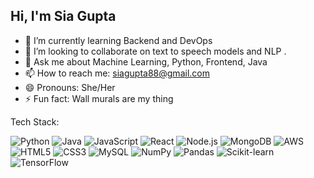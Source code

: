 ## Hi, I'm Sia Gupta 

- 🌱 I’m currently learning Backend and DevOps
- 👯 I’m looking to collaborate on text to speech models and NLP .
- 💬 Ask me about Machine Learning, Python, Frontend, Java 
- 📫 How to reach me: siagupta88@gmail.com 
- 😄 Pronouns: She/Her
- ⚡ Fun fact: Wall murals are my thing 


Tech Stack:

![Python](https://img.shields.io/badge/Python-3776AB?style=for-the-badge&logo=python&logoColor=white)
![Java](https://img.shields.io/badge/Java-007396?style=for-the-badge&logo=java&logoColor=white)
![JavaScript](https://img.shields.io/badge/JavaScript-F7DF1E?style=for-the-badge&logo=javascript&logoColor=black)
![React](https://img.shields.io/badge/React-61DAFB?style=for-the-badge&logo=react&logoColor=black)
![Node.js](https://img.shields.io/badge/Node.js-339933?style=for-the-badge&logo=node.js&logoColor=white)
![MongoDB](https://img.shields.io/badge/MongoDB-47A248?style=for-the-badge&logo=mongodb&logoColor=white)
![AWS](https://img.shields.io/badge/AWS-232F3E?style=for-the-badge&logo=amazon-aws&logoColor=white)
![HTML5](https://img.shields.io/badge/HTML5-E34F26?style=for-the-badge&logo=html5&logoColor=white)
![CSS3](https://img.shields.io/badge/CSS3-1572B6?style=for-the-badge&logo=css3&logoColor=white)
![MySQL](https://img.shields.io/badge/MySQL-4479A1?style=for-the-badge&logo=mysql&logoColor=white)
![NumPy](https://img.shields.io/badge/NumPy-013243?style=for-the-badge&logo=numpy&logoColor=white)
![Pandas](https://img.shields.io/badge/Pandas-150458?style=for-the-badge&logo=pandas&logoColor=white)
![Scikit-learn](https://img.shields.io/badge/Scikit--Learn-F7931E?style=for-the-badge&logo=scikit-learn&logoColor=white)
![TensorFlow](https://img.shields.io/badge/TensorFlow-FF6F00?style=for-the-badge&logo=tensorflow&logoColor=white)

<!--
**siagupta-03/siagupta-03** is a ✨ _special_ ✨ repository because its `README.md` (this file) appears on your GitHub profile.



- 🌱 I’m currently learning Backend and DevOps
- 👯 I’m looking to collaborate on text to speech models and NLP .
- 💬 Ask me about Machine Learning, Python, Frontend, Java 
- 📫 How to reach me: siagupta88@gmail.com 
- 😄 Pronouns:She/Her
- ⚡ Fun fact: Wall murals are my thing 
-->
